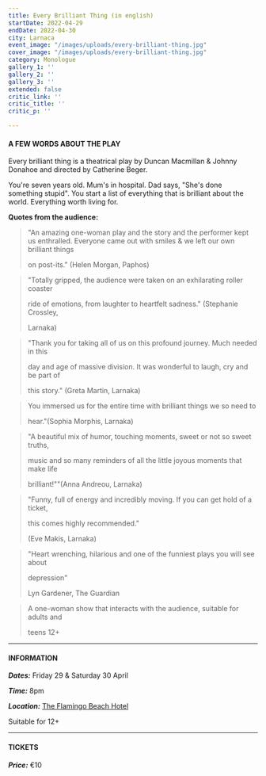 ```yaml
---
title: Every Brilliant Thing (in english)
startDate: 2022-04-29
endDate: 2022-04-30
city: Larnaca
event_image: "/images/uploads/every-brilliant-thing.jpg"
cover_image: "/images/uploads/every-brilliant-thing.jpg"
category: Monologue
gallery_1: ''
gallery_2: ''
gallery_3: ''
extended: false
critic_link: ''
critic_title: ''
critic_p: ''

---
```

#### A FEW WORDS ABOUT THE PLAY

Every brilliant thing is a theatrical play by Duncan Macmillan & Johnny Donahoe and directed by Catherine Beger.

You're seven years old. Mum's in hospital. Dad says, "She's done something stupid". You start a list of everything that is brilliant about the world. Everything worth living for.

**Quotes from the audience:**

> "An amazing one-woman play and the story and the performer kept us enthralled. Everyone came out with smiles & we left our own brilliant things
>
> on post-its." (Helen Morgan, Paphos)

> "Totally gripped, the audience were taken on an exhilarating roller coaster
>
> ride of emotions, from laughter to heartfelt sadness." (Stephanie Crossley,
>
> Larnaka)

> "Thank you for taking all of us on this profound journey. Much needed in this
>
> day and age of massive division. It was wonderful to laugh, cry and be part of
>
> this story." (Greta Martin, Larnaka)

> You immersed us for the entire time with brilliant things we so need to
>
> hear."(Sophia Morphis, Larnaka)

> "A beautiful mix of humor, touching moments, sweet or not so sweet truths,
>
> music and so many reminders of all the little joyous moments that make life
>
> brilliant!""(Anna Andreou, Larnaka)

> "Funny, full of energy and incredibly moving. If you can get hold of a ticket,
>
> this comes highly recommended."
>
> (Eve Makis, Larnaka)

> "Heart wrenching, hilarious and one of the funniest plays you will see about
>
> depression"
>
> Lyn Gardener, The Guardian

> A one-woman show that interacts with the audience, suitable for adults and
>
> teens 12+

***

#### INFORMATION

**_Dates:_** Friday 29 & Saturday 30 April

**_Time:_** 8pm

**_Location:_** [The Flamingo Beach Hotel](https://www.google.com/maps/place/Flamingo+Beach+Hotel/@34.893684,33.6361113,17z/data=!3m1!4b1!4m8!3m7!1s0x14e082c25cb76219:0x98d4480176d9b4e!5m2!4m1!1i2!8m2!3d34.893684!4d33.6383 "The Flamingo Beach Hotel")

Suitable for 12+

***

#### TICKETS

**_Price:_** €10